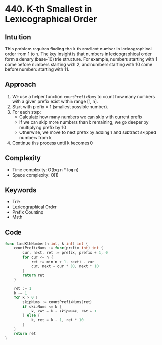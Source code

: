 # 440. K-th Smallest in Lexicographical Order

## Intuition

This problem requires finding the k-th smallest number in lexicographical order from 1 to n. The key insight is that numbers in lexicographical order form a denary (base-10) trie structure. For example, numbers starting with 1 come before numbers starting with 2, and numbers starting with 10 come before numbers starting with 11.

## Approach

1. We use a helper function `countPrefixNums` to count how many numbers with a given prefix exist within range [1, n].
2. Start with prefix = 1 (smallest possible number).
3. For each step:
    - Calculate how many numbers we can skip with current prefix
    - If we can skip more numbers than k remaining, we go deeper by multiplying prefix by 10
    - Otherwise, we move to next prefix by adding 1 and subtract skipped numbers from k
4. Continue this process until k becomes 0

## Complexity

- Time complexity: O(log n * log n)
- Space complexity: O(1)

## Keywords

- Trie
- Lexicographical Order
- Prefix Counting
- Math

## Code

```go
func findKthNumber(n int, k int) int {
    countPrefixNums := func(prefix int) int {
        cur, next, ret := prefix, prefix + 1, 0
        for cur <= n {
            ret += min(n + 1, next) - cur
            cur, next = cur * 10, next * 10
        }
        return ret
    }

    ret := 1
    k -= 1
    for k > 0 {
        skipNums := countPrefixNums(ret)
        if skipNums <= k {
            k, ret = k - skipNums, ret + 1
        } else {
            k, ret = k - 1, ret * 10
        }
    }
    return ret
}
```
